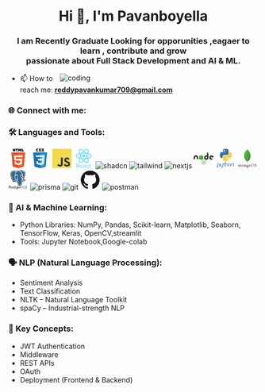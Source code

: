 <h1 align="center">Hi 👋, I'm Pavanboyella</h1>
<h3 align="center">
  I am Recently Graduate Looking for opporunities ,eagaer to learn , contribute and grow<br/>
  passionate about Full Stack Development and AI & ML.
</h3>

<img align="right" alt="coding" width="400" src="https://www.bing.com/th/id/OGC.9d643f53934a11f35e1824df87fdbe33?pid=1.7&rurl=https%3a%2f%2fraw.githubusercontent.com%2fkvssankar%2fkvssankar%2fmain%2fprogrammer.gif&ehk=SPG39ITIsttewfu0e1QAcyrsJhrxseVTUl077r%2f6nv4%3d" />

- 📫 How to reach me: **reddypavankumar709@gmail.com**

<h3 align="left">🌐 Connect with me:</h3>
<p align="left">
  <!-- Add your social links here if needed -->
</p>

<h3 align="left">🛠️ Languages and Tools:</h3>
<p align="left">
  <!-- Frontend -->
  <img src="https://raw.githubusercontent.com/devicons/devicon/master/icons/html5/html5-original-wordmark.svg" alt="html" width="40" height="40"/>
  <img src="https://raw.githubusercontent.com/devicons/devicon/master/icons/css3/css3-original-wordmark.svg" alt="css" width="40" height="40"/>
  <img src="https://raw.githubusercontent.com/devicons/devicon/master/icons/javascript/javascript-original.svg" alt="javascript" width="40" height="40"/>
  <img src="https://raw.githubusercontent.com/devicons/devicon/master/icons/react/react-original-wordmark.svg" alt="react" width="40" height="40"/>
  <img src="https://avatars.githubusercontent.com/u/139895814?s=200&v=4" alt="shadcn" width="40" height="40"/>
  <img src="https://seeklogo.com/images/T/tailwind-css-logo-5AD4175897-seeklogo.com.png" alt="tailwind" width="40" height="40"/>
  <img src="https://cdn.worldvectorlogo.com/logos/next-js.svg" alt="nextjs" width="40" height="40"/>

  <!-- Backend -->
  <img src="https://raw.githubusercontent.com/devicons/devicon/master/icons/nodejs/nodejs-original-wordmark.svg" alt="nodejs" width="40" height="40"/>
  <img src="https://raw.githubusercontent.com/devicons/devicon/master/icons/python/python-original-wordmark.svg" alt="python" width="40" height="40"/>


  <!-- Database -->
  <img src="https://raw.githubusercontent.com/devicons/devicon/master/icons/mongodb/mongodb-original-wordmark.svg" alt="mongodb" width="40" height="40"/>
  <img src="https://raw.githubusercontent.com/devicons/devicon/master/icons/postgresql/postgresql-original-wordmark.svg" alt="postgresql" width="40" height="40"/>
  <img src="https://avatars.githubusercontent.com/u/17219288?s=200&v=4" alt="prisma" width="40" height="40"/>

  <!-- Tools -->
  <img src="https://www.vectorlogo.zone/logos/git-scm/git-scm-icon.svg" alt="git" width="40" height="40"/>
  <img src="https://raw.githubusercontent.com/devicons/devicon/master/icons/github/github-original.svg" alt="github" width="40" height="40"/>
  <img src="https://www.vectorlogo.zone/logos/getpostman/getpostman-icon.svg" alt="postman" width="40" height="40"/>
</p>

<h3>🧠 AI & Machine Learning:</h3>
<ul>
  <li>Python Libraries: NumPy, Pandas, Scikit-learn, Matplotlib, Seaborn, TensorFlow, Keras, OpenCV,streamlit</li>
  <li>Tools: Jupyter Notebook,Google-colab</li>
</ul>

<h3>🗣️ NLP (Natural Language Processing):</h3>
<ul>
  <li>Sentiment Analysis</li>
  <li>Text Classification</li>
  <li>NLTK – Natural Language Toolkit</li>
  <li>spaCy – Industrial-strength NLP</li>
</ul>

<h3>🔐 Key Concepts:</h3>
<ul>
  <li>JWT Authentication</li>
  <li>Middleware</li>
  <li>REST APIs</li>
  <li>OAuth</li>
  <li>Deployment (Frontend & Backend)</li>
</ul>
